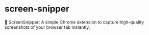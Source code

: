# screen-snipper
📸 ScreenSnipper: A simple Chrome extension to capture high-quality screenshots of your browser tab instantly.
